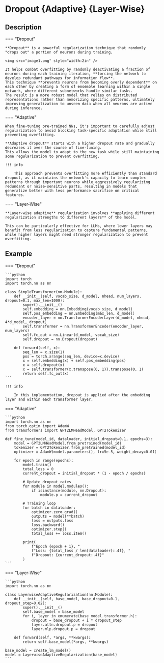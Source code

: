 # Dropout {Adaptive} {Layer-Wise}

## Description

=== "Dropout"

    **Dropout** is a powerful regularization technique that randomly "drops out" a portion of neurons during training.

    <img src="image1.png" style="width:2in" />

    It helps combat overfitting by randomly deactivating a fraction of neurons during each training iteration, **forcing the network to develop redundant pathways for information flow**.
    This technique **prevents neurons from becoming overly dependent** on each other by creating a form of ensemble learning within a single network, where different subnetworks handle similar tasks.
    The result is a more robust model that relies on distributed representations rather than memorizing specific patterns, ultimately improving generalization to unseen data when all neurons are active during inference.

=== "Adaptive"

    When fine-tuning pre-trained NNs, it's important to carefully adjust regularization to avoid blocking task-specific adaptation while still preventing overfitting.

    **Adaptive dropout** starts with a higher dropout rate and gradually decreases it over the course of fine-tuning.
    This allows the model to adapt to the new task while still maintaining some regularization to prevent overfitting.

    !!! info

        This approach prevents overfitting more efficiently than standard dropout, as it maintains the network's capacity to learn complex patterns through important neurons while aggressively regularizing redundant or noise-sensitive parts, resulting in models that generalize better with less performance sacrifice on critical features.

=== "Layer-Wise"

    **Layer-wise adaptive** regularization involves **applying different regularization strengths to different layers** of the model.

    This can be particularly effective for LLMs, where lower layers may benefit from less regularization to capture fundamental patterns, while higher layers might need stronger regularization to prevent overfitting.

## Example

=== "Dropout"

    ```python
    import torch
    import torch.nn as nn

    class SimpleTransformer(nn.Module):
        def __init__(self, vocab_size, d_model, nhead, num_layers, dropout=0.1, max_len=1000):
            super().__init__()
            self.embedding = nn.Embedding(vocab_size, d_model)
            self.pos_embedding = nn.Embedding(max_len, d_model)
            encoder_layer = nn.TransformerEncoderLayer(d_model, nhead, 4*d_model, dropout)
            self.transformer = nn.TransformerEncoder(encoder_layer, num_layers)
            self.fc_out = nn.Linear(d_model, vocab_size)
            self.dropout = nn.Dropout(dropout)

        def forward(self, x):
            seq_len = x.size(1)
            pos = torch.arange(seq_len, device=x.device)
            x = self.embedding(x) + self.pos_embedding(pos)
            x = self.dropout(x)
            x = self.transformer(x.transpose(0, 1)).transpose(0, 1)
            return self.fc_out(x)
    ```

    !!! info

        In this implementation, dropout is applied after the embedding layer and within each transformer layer.

=== "Adaptive"

    ```python
    import torch.nn as nn
    from torch.optim import AdamW
    from transformers import GPT2LMHeadModel, GPT2Tokenizer

    def fine_tune(model_id, dataloader, initial_dropout=0.1, epochs=3):
        model = GPT2LMHeadModel.from_pretrained(model_id)
        tokenizer = GPT2Tokenizer.from_pretrained(model_id)
        optimizer = AdamW(model.parameters(), lr=5e-5, weight_decay=0.01)

        for epoch in range(epochs):
            model.train()
            total_loss = 0
            current_dropout = initial_dropout * (1 - epoch / epochs)

            # Update dropout rates
            for module in model.modules():
                if isinstance(module, nn.Dropout):
                    module.p = current_dropout

            # Training loop
            for batch in dataloader:
                optimizer.zero_grad()
                outputs = model(**batch)
                loss = outputs.loss
                loss.backward()
                optimizer.step()
                total_loss += loss.item()

            print(
                f"Epoch {epoch + 1}, "
                f"Loss: {total_loss / len(dataloader):.4f}, "
                f"Dropout: {current_dropout:.4f}"
            )
    ```

=== "Layer-Wise"

    ```python
    import torch.nn as nn

    class LayerwiseAdaptiveRegularization(nn.Module):
        def __init__(self, base_model, base_dropout=0.1, dropout_step=0.02):
            super().__init__()
            self.base_model = base_model
            for i, layer in enumerate(base_model.transformer.h):
                dropout = base_dropout + i * dropout_step
                layer.attn.dropout.p = dropout
                layer.mlp.dropout.p = dropout

        def forward(self, *args, **kwargs):
            return self.base_model(*args, **kwargs)

    base_model = create_lm_model()
    model = LayerwiseAdaptiveRegularization(base_model)
    ```
